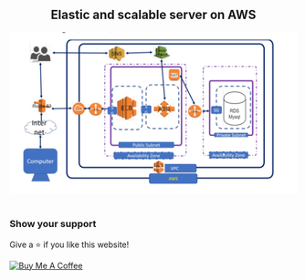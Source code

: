 <h2 align="center">
  Elastic and scalable server on AWS<br/>
<!--   <a href="https://grvdev.online/" target="_blank">grvdev.online</a> -->
</h2>
<div align="center">
  <img alt="Demo" src="./server.png" />
</div>

<br/>

### Show your support

Give a ⭐ if you like this website!

<a href="https://www.buymeacoffee.com/gk577995k" target="_blank"><img src="https://cdn.buymeacoffee.com/buttons/v2/default-violet.png" alt="Buy Me A Coffee" height= "60px" width= "217px" ></a>
